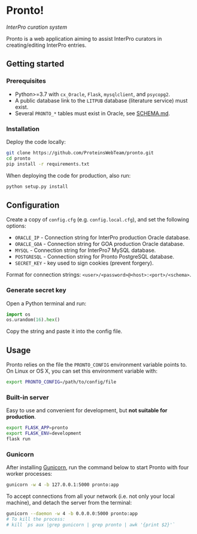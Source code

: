 # Pronto!

*InterPro curation system*

Pronto is a web application aiming to assist InterPro curators in creating/editing InterPro entries.
 
## Getting started

### Prerequisites

- Python>=3.7 with `cx_Oracle`, `Flask`, `mysqlclient`, and `psycopg2`.
- A public database link to the `LITPUB` database (literature service) must exist.
- Several `PRONTO_*` tables must exist in Oracle, see [SCHEMA.md](/SCHEMA.md).

### Installation

Deploy the code locally:

```bash
git clone https://github.com/ProteinsWebTeam/pronto.git
cd pronto
pip install -r requirements.txt 
```

When deploying the code for production, also run:

```bash
python setup.py install
```

## Configuration

Create a copy of `config.cfg` (e.g. `config.local.cfg`), and set the following options:

* `ORACLE_IP` - Connection string for InterPro production Oracle database.
* `ORACLE_GOA` - Connection string for GOA production Oracle database.
* `MYSQL` - Connection string for InterPro7 MySQL database.
* `POSTGRESQL` - Connection string for Pronto PostgreSQL database.
* `SECRET_KEY` - key used to sign cookies (prevent forgery).

Format for connection strings: `<user>/<password>@<host>:<port>/<schema>`.

### Generate secret key

Open a Python terminal and run:

```python
import os
os.urandom(16).hex()
```

Copy the string and paste it into the config file.

## Usage

Pronto relies on the file the `PRONTO_CONFIG` environment variable points to. On Linux or OS X, you can set this environment variable with:
  
```bash
export PRONTO_CONFIG=/path/to/config/file
```

### Built-in server

Easy to use and convenient for development, but **not suitable for production**.

```bash
export FLASK_APP=pronto
export FLASK_ENV=development
flask run
```

### Gunicorn

After installing [Gunicorn](http://gunicorn.org/), run the command below to start Pronto with four worker processes:

```bash
gunicorn -w 4 -b 127.0.0.1:5000 pronto:app
```

To accept connections from all your network (i.e. not only your local machine), and detach the server from the terminal:  

```bash
gunicorn --daemon -w 4 -b 0.0.0.0:5000 pronto:app
# To kill the process:
# kill `ps aux |grep gunicorn | grep pronto | awk '{print $2}'`
```
